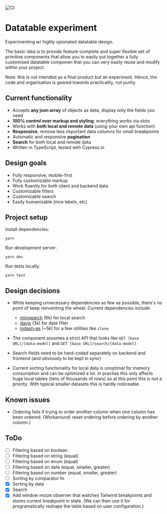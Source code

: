 ![CI](https://github.com/Uninen/datatable-experiment/workflows/CI/badge.svg)

# Datatable experiment

Experimenting w/ highly opionated datatable design.

The basic idea is to provide feature-complete and super flexible set of primitive components that allow you to easily put together a fully customised datatable componen that you can very easily reuse and modify within your project.

Note: this is not intended as a final product but an experiment. Hence, the code and organisation is geared towards practicality, not purity.

## Current functionality

- Accepts **any json array** of objects as data, display only the fields you need
- **100% control over markup and styling**; everything works via slots
- Works with **both local and remote data** (using your own api function)
- **Responsive**, remove less important data columns for small breakpoints
- Automatic and responsive **pagination**
- **Search** for both local and remote data
- Written in TypeScript, tested with Cypress.io

## Design goals

- Fully responsive, mobile-first
- Fully customizable markup
- Work fluently for both client and backend data
- Customizable filters
- Customizable search
- Easily humanizable (nice labels, etc)

## Project setup

Install dependencies:

```
yarn
```

Run development server:

```
yarn dev
```

Run tests locally:

```
yarn test
```

## Design decisions

- While keeping unnecessary dependencies as few as possible, there's no point of keep reinventing the wheel. Current dependencies include

  - [minisearch](https://github.com/lucaong/minisearch) (6k) for local search
  - [dayjs](https://github.com/iamkun/dayjs) (3k) for date filter
  - [lodash-es](https://github.com/lodash/lodash) (~5k) for a few utilities like `clone`

- The component assumes a strict API that looks like `GET [base URL]/[data-model]` and `GET [base URL]/search/[data-model]`
- Search fields need to be hard-coded separately on backend and frontend (and obviously to be kept in sync)
- Current sorting functionality for local data is unoptimal for memory consumption and can be optimized a lot. In practise this only affects huge local tables (tens of thousands of rows) so at this point this is not a priority. With typical smaller datasets this is hardly noticeable.

## Known issues

- Ordering fails if trying to order another column when one column has been ordered. (Workaround: reset ordering before ordering by another column.)

## ToDo

- [ ] Filtering based on boolean
- [ ] Filtering based on string (equal)
- [ ] Filtering based on enum (equal)
- [ ] Filtering based on date (equal, smaller, greater)
- [ ] Filtering based on number (equal, smaller, greater)
- [ ] Sorting by comparator fn
- [x] Sorting by date
- [x] Search
- [x] Add window resize observer that watches Tailwind breakpoints and stores current breakpoint in state. (We can then use it for programatically reshape the table based on user configuration.)
